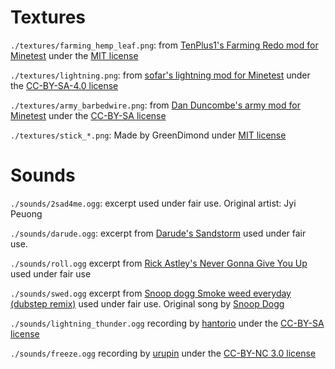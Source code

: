 # Textures

`./textures/farming_hemp_leaf.png`: from [TenPlus1's Farming Redo mod for Minetest](https://github.com/tenplus1/farming) under the [MIT license](https://opensource.org/licenses/MIT)

`./textures/lightning.png`: from [sofar's lightning mod for Minetest](https://github.com/minetest-mods/lightning) under the [CC-BY-SA-4.0 license](https://creativecommons.org/licenses/by-sa/4.0/)

`./textures/army_barbedwire.png`: from [Dan Duncombe's army mod for Minetest](https://forum.minetest.net/viewtopic.php?pid=116232) under the [CC-BY-SA license](https://creativecommons.org/licenses/by-sa/2.0/)

`./textures/stick_*.png`: Made by GreenDimond under [MIT license](https://opensource.org/licenses/MIT)

# Sounds

`./sounds/2sad4me.ogg`: excerpt used under fair use. Original artist: Jyi Peuong

`./sounds/darude.ogg`: excerpt from [Darude's Sandstorm](https://www.youtube.com/watch?v=y6120QOlsfU) used under fair use.

`./sounds/roll.ogg` excerpt from [Rick Astley's Never Gonna Give You Up](https://www.youtube.com/watch?v=dQw4w9WgXcQ) used under fair use

`./sounds/swed.ogg` excerpt from [Snoop dogg Smoke weed everyday (dubstep remix)](https://www.youtube.com/watch?v=wWSAI9d3Vxk) used under fair use. Original song by [Snoop Dogg](https://www.youtube.com/watch?v=KlujizeNNQM)

`./sounds/lightning_thunder.ogg` recording by [hantorio](http://www.freesound.org/people/hantorio/sounds/121945/) under the [CC-BY-SA license](https://creativecommons.org/licenses/by-sa/2.0/)

`./sounds/freeze.ogg` recording by [urupin](https://freesound.org/people/urupin/sounds/192415/) under the [CC-BY-NC 3.0 license](https://creativecommons.org/licenses/by-nc/3.0/)